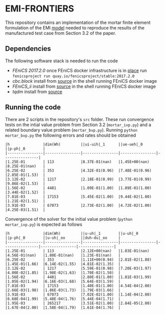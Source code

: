 # EMI-FRONTIERS

This repository contains an implementation of the mortar finite element
formulation of the EMI [model](https://doi.org/10.3389/fphy.2017.00048)
needed to reproduce the results of the manufactured test case from Section 3.2
of the paper.

## Dependencies
The following software stack is needed to run the code

- _FEniCS 2017.2.0_ once FEniCS docker infrastructure is in [place](https://docs.docker.com/install/linux/docker-ce/ubuntu/#prerequisites) run
`fenicsproject run quay.io/fenicsproject/stable:2017.2.0`
- _cbc.block_ install from [source](https://github.com/MiroK/cbc.block) in the shell running FEniCS docker image
- _FEniCS_ii_ install from [source](https://github.com/MiroK/fenics_ii) in the shell running FEniCS docker image
- _tqdm_ install from [source](https://github.com/tqdm/tqdm)

## Running the code
There are 2 scripts in the repository's `src` folder. These run convergence tests
on the intial value problem from Section 3.2 (`mortar_ivp.py`) and a related boundary
value problem (`mortar_bvp.py`). Running `python mortar_bvp.py` the following
errors and rates should be obtained

```
|h               |dim(Wh)         ||ui-uih|_1      ||ue-ueh|_0      ||p-ph|_0        |
|----------------|----------------|----------------|----------------|----------------|
|1.25E-01        | 113            |8.37E-01(nan)   |1.45E+00(nan)   |8.25E-01(nan)   |
|6.25E-02        | 353            |4.32E-01(0.96)  |7.48E-01(0.96)  |2.85E-01(1.53)  |
|3.12E-02        | 1217           |2.18E-01(0.99)  |3.77E-01(0.99)  |9.86E-02(1.53)  |
|1.56E-02        | 4481           |1.09E-01(1.00)  |1.89E-01(1.00)  |3.44E-02(1.52)  |
|7.81E-03        | 17153          |5.45E-02(1.00)  |9.44E-02(1.00)  |1.21E-02(1.51)  |
|3.91E-03        | 67073          |2.73E-02(1.00)  |4.72E-02(1.00)  |4.25E-03(1.51)  |
```
Convergence of the solver for the initial value problem (`python mortar_ivp.py`) is
expected as follows

```
|h               |dim(Wh)         ||u-uh|_1        ||u-uh|_0        ||p-ph|_0        ||u-uh|_oo       ||duh-du|_oo     |
|----------------|----------------|----------------|----------------|----------------|----------------|----------------|
|1.25E-01        | 113            |2.12E+00(nan)   |1.03E-01(nan)   |4.56E-01(nan)   |1.80E-01(nan)   |1.23E-01(nan)   |
|6.25E-02        | 353            |1.11E+00(0.94)  |2.81E-02(1.88)  |1.45E-01(1.66)  |6.14E-02(1.55)  |4.81E-02(1.35)  |
|3.12E-02        | 1217           |5.59E-01(0.98)  |7.20E-03(1.97)  |4.00E-02(1.85)  |1.98E-02(1.63)  |1.70E-02(1.50)  |
|1.56E-02        | 4481           |2.80E-01(1.00)  |1.81E-03(1.99)  |1.05E-02(1.94)  |6.16E-03(1.68)  |5.64E-03(1.59)  |
|7.81E-03        | 17153          |1.40E-01(1.00)  |4.54E-04(2.00)  |2.66E-03(1.98)  |1.86E-03(1.73)  |1.79E-03(1.66)  |
|3.91E-03        | 67073          |7.02E-02(1.00)  |1.14E-04(2.00)  |6.68E-04(1.99)  |5.48E-04(1.76)  |5.44E-04(1.71)  |
|1.95E-03        | 265217         |3.51E-02(1.00)  |2.84E-05(2.00)  |1.67E-04(2.00)  |1.58E-04(1.79)  |1.61E-04(1.76)  |
```
